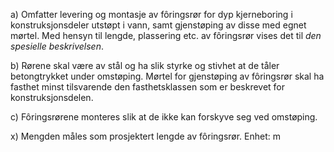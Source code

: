 a) Omfatter levering og montasje av fôringsrør for dyp kjerneboring i konstruksjonsdeler utstøpt i vann, samt gjenstøping av disse med egnet mørtel.
Med hensyn til lengde, plassering etc. av fôringsrør vises det til *den spesielle beskrivelsen*.

b) Rørene skal være av stål og ha slik styrke og stivhet at de tåler betongtrykket under omstøping.
Mørtel for gjenstøping av fôringsrør skal ha fasthet minst tilsvarende den fasthetsklassen som er beskrevet for konstruksjonsdelen.

c) Fôringsrørene monteres slik at de ikke kan forskyve seg ved omstøping.

x) Mengden måles som prosjektert lengde av fôringsrør. Enhet: m

